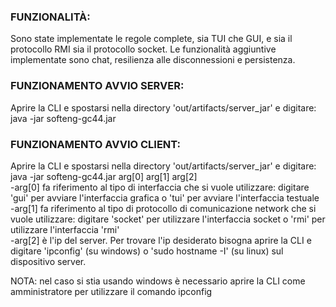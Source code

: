 ### FUNZIONALITÀ:
Sono state implementate le regole complete, sia TUI che GUI, e sia il protocollo RMI sia il protocollo socket. Le funzionalità aggiuntive implementate sono chat, resilienza alle disconnessioni e persistenza.
### FUNZIONAMENTO AVVIO SERVER:
Aprire la CLI e spostarsi nella directory 'out/artifacts/server_jar' e digitare:  java -jar softeng-gc44.jar<br>
### FUNZIONAMENTO AVVIO CLIENT:
Aprire la CLI e spostarsi nella directory 'out/artifacts/server_jar' e digitare:  java -jar softeng-gc44.jar arg[0] arg[1] arg[2]<br>
-arg[0] fa riferimento al tipo di interfaccia che si vuole utilizzare: digitare 'gui' per avviare l'interfaccia grafica o 'tui' per avviare l'interfaccia testuale<br>
-arg[1] fa riferimento al tipo di protocollo di comunicazione network che si vuole utilizzare: digitare 'socket' per utilizzare l'interfaccia socket o 'rmi' per utilizzare l'interfaccia 'rmi'<br>
-arg[2] è l'ip del server. Per trovare l'ip desiderato bisogna aprire la CLI e digitare 'ipconfig' (su windows) o 'sudo hostname -I' (su linux) sul dispositivo server.

NOTA: nel caso si stia usando windows è necessario aprire la CLI come amministratore per utilizzare il comando ipconfig
